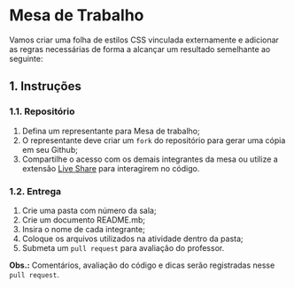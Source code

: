 # Mesa de Trabalho 

Vamos criar uma folha de estilos CSS vinculada externamente e adicionar as regras necessárias de forma a alcançar um resultado semelhante ao seguinte:

## 1. Instruções
### 1.1. Repositório

1. Defina um representante para Mesa de trabalho;
2. O representante deve criar um `fork` do repositório para gerar uma cópia em seu Github;
3. Compartilhe o acesso com os demais integrantes da mesa ou utilize a extensão [Live Share](https://visualstudio.microsoft.com/pt-br/services/live-share/) para interagirem no código.

### 1.2. Entrega
1. Crie uma pasta com número da sala; 
2. Crie um documento README.mb;
3. Insira o nome de cada integrante;
4. Coloque os arquivos utilizados na atividade dentro da pasta;
5. Submeta um `pull request` para avaliação do professor.

**Obs.:** Comentários, avaliação do código e dicas serão registradas nesse `pull request`.
